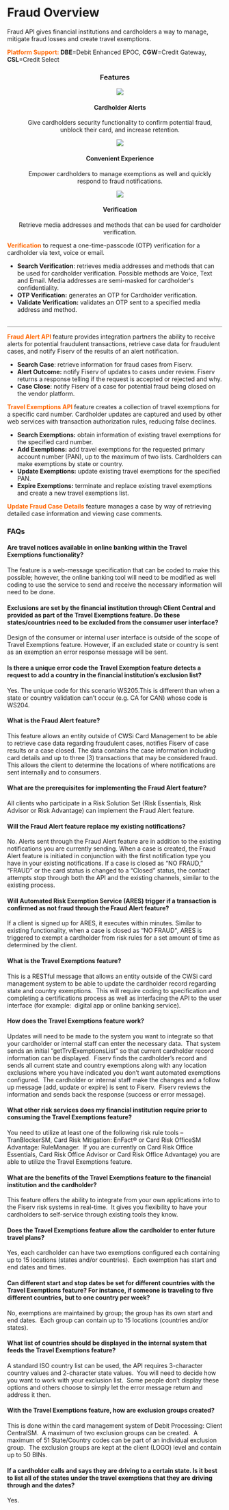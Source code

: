 # Fraud Overview

Fraud API gives financial institutions and cardholders a way to manage, mitigate fraud losses and create travel exemptions.

<span style="color:#ff6600;">**Platform Support:</span> DBE**\=Debit Enhanced EPOC, **CGW**\=Credit Gateway, **CSL**\=Credit Select

 <h3 style="text-align: center">Features</h3>

<style>
.col-md-4 ul li {
    list-style: none;
}
</style>

<div class="row" style="text-align:center;" markdown=1>
<div class="col-md-4" markdown=1>

*   ![](https://card.developer.fiserv.com/sites/default/files/Alert_0.png)
    
    #### Cardholder Alerts
    
    Give cardholders security functionality to confirm potential fraud, unblock their card, and increase retention.
    
</div>
<div class="col-md-4" markdown=1>
    
*   ![](https://card.developer.fiserv.com/sites/default/files/Fraud%204.png)
    
    #### Convenient Experience
    
    Empower cardholders to manage exemptions as well and quickly respond to fraud notifications.
    
</div>
<div class="col-md-4" markdown=1>
    
*   ![](https://card.developer.fiserv.com/sites/default/files/Fraud%203_0.png)
    
    #### Verification
    
    Retrieve media addresses and methods that can be used for cardholder verification.
    
</div>
</div>
    

<span style="color:#ff6600;">**Verification**</span> to request a one-time-passcode (OTP) verification for a cardholder via text, voice or email. 

*   **Search Verification**: retrieves media addresses and methods that can be used for cardholder verification. Possible methods are Voice, Text and Email. Media addresses are semi-masked for cardholder's confidentiality.
*   **OTP Verification:** generates an OTP for Cardholder verification. 
*   **Validate Verification:** validates an OTP sent to a specified media address and method.

                           ![](data:image/png;base64,iVBORw0KGgoAAAANSUhEUgAAA3UAAAACCAMAAADIHwX2AAAAAXNSR0IArs4c6QAAAARnQU1BAACxjwv8YQUAAAAJUExURQAAAKWlpaWlpaK/EAwAAAACdFJOUwCfFiND7QAAAAlwSFlzAAAXEQAAFxEByibzPwAAABxJREFUOE9jYBoFo2AU0BMwMozmulEwCugLGBkA2vsNz2Gb0lUAAAAASUVORK5CYII=)

<span style="color:#ff6600;">**Fraud Alert API**</span> feature provides integration partners the ability to receive alerts for potential fraudulent transactions, retrieve case data for fraudulent cases, and notify Fiserv of the results of an alert notification.

*   **Search Case**: retrieve information for fraud cases from Fiserv.
*   **Alert Outcome:** notify Fiserv of updates to cases under review. Fiserv returns a response telling if the request is accepted or rejected and why.
*   **Case Close**: notify Fiserv of a case for potential fraud being closed on the vendor platform.

<span style="color:#ff6600;">**Travel Exemptions API**</span> feature creates a collection of travel exemptions for a specific card number. Cardholder updates are captured and used by other web services with transaction authorization rules, reducing false declines. 

*   **Search Exemptions:** obtain information of existing travel exemptions for the specified card number.
*   **Add Exemptions:** add travel exemptions for the requested primary account number (PAN), up to the maximum of two lists. Cardholders can make exemptions by state or country.
*   **Update Exemptions:** update existing travel exemptions for the specified PAN.
*   **Expire Exemptions:** terminate and replace existing travel exemptions and create a new travel exemptions list.


<span style="color:#ff6600;">**Update Fraud Case Details**</span> feature manages a case by way of retrieving detailed case information and viewing case comments.

### FAQs

#### Are travel notices available in online banking within the Travel Exemptions functionality?

The feature is a web-message specification that can be coded to make this possible; however, the online banking tool will need to be modified as well coding to use the service to send and receive the necessary information will need to be done.

#### Exclusions are set by the financial institution through Client Central and provided as part of the Travel Exemptions feature. Do these states/countries need to be excluded from the consumer user interface?

Design of the consumer or internal user interface is outside of the scope of Travel Exemptions feature. However, if an excluded state or country is sent as an exemption an error response message will be sent.

#### Is there a unique error code the Travel Exemption feature detects a request to add a country in the financial institution’s exclusion list?

Yes. The unique code for this scenario WS205.This is different than when a state or country validation can’t occur (e.g. CA for CAN) whose code is WS204.  

#### What is the Fraud Alert feature?

This feature allows an entity outside of CWSi Card Management to be able to retrieve case data regarding fraudulent cases, notifies Fiserv of case results or a case closed. The data contains the case information including card details and up to three (3) transactions that may be considered fraud. This allows the client to determine the locations of where notifications are sent internally and to consumers.

#### What are the prerequisites for implementing the Fraud Alert feature?

All clients who participate in a Risk Solution Set (Risk Essentials, Risk Advisor or Risk Advantage) can implement the Fraud Alert feature.

#### Will the Fraud Alert feature replace my existing notifications?

No. Alerts sent through the Fraud Alert feature are in addition to the existing notifications you are currently sending. When a case is created, the Fraud Alert feature is initiated in conjunction with the first notification type you have in your existing notifications. If a case is closed as “NO FRAUD,” “FRAUD” or the card status is changed to a “Closed” status, the contact attempts stop through both the API and the existing channels, similar to the existing process.

#### Will Automated Risk Exemption Service (ARES) trigger if a transaction is confirmed as not fraud through the Fraud Alert feature?

If a client is signed up for ARES, it executes within minutes. Similar to existing functionality, when a case is closed as “NO FRAUD", ARES is triggered to exempt a cardholder from risk rules for a set amount of time as determined by the client.

#### What is the Travel Exemptions feature?

This is a RESTful message that allows an entity outside of the CWSi card management system to be able to update the cardholder record regarding state and country exemptions.  This will require coding to specification and completing a certifications process as well as interfacing the API to the user interface (for example:  digital app or online banking service).  

#### How does the Travel Exemptions feature work?

Updates will need to be made to the system you want to integrate so that your cardholder or internal staff can enter the necessary data.  That system sends an initial “getTrvlExemptionsList” so that current cardholder record information can be displayed.  Fiserv finds the cardholder’s record and sends all current state and country exemptions along with any location exclusions where you have indicated you don’t want automated exemptions configured.  The cardholder or internal staff make the changes and a follow up message (add, update or expire) is sent to Fiserv.  Fiserv reviews the information and sends back the response (success or error message).   

#### What other risk services does my financial institution require prior to consuming the Travel Exemptions feature?

You need to utilize at least one of the following risk rule tools – TranBlockerSM, Card Risk Mitigation: EnFact® or Card Risk OfficeSM Advantage: RuleManager.  If you are currently on Card Risk Office Essentials, Card Risk Office Advisor or Card Risk Office Advantage) you are able to utilize the Travel Exemptions feature.

#### What are the benefits of the Travel Exemptions feature to the financial institution and the cardholder?

This feature offers the ability to integrate from your own applications into to the Fiserv risk systems in real-time.  It gives you flexibility to have your cardholders to self-service through existing tools they know. 

#### Does the Travel Exemptions feature allow the cardholder to enter future travel plans?

Yes, each cardholder can have two exemptions configured each containing up to 15 locations (states and/or countries).  Each exemption has start and end dates and times.   

#### Can different start and stop dates be set for different countries with the Travel Exemptions feature? For instance, if someone is traveling to five different countries, but to one country per week?

No, exemptions are maintained by group; the group has its own start and end dates.  Each group can contain up to 15 locations (countries and/or states). 

#### What list of countries should be displayed in the internal system that feeds the Travel Exemptions feature?

A standard ISO country list can be used, the API requires 3-character country values and 2-character state values.  You will need to decide how you want to work with your exclusion list.  Some people don’t display these options and others choose to simply let the error message return and address it then. 

#### With the Travel Exemptions feature, how are exclusion groups created?

This is done within the card management system of Debit Processing: Client CentralSM.  A maximum of two exclusion groups can be created.  A maximum of 51 State/Country codes can be part of an individual exclusion group.  The exclusion groups are kept at the client (LOGO) level and contain up to 50 BINs.  

#### If a cardholder calls and says they are driving to a certain state. Is it best to list all of the states under the travel exemptions that they are driving through and the dates?

Yes.
